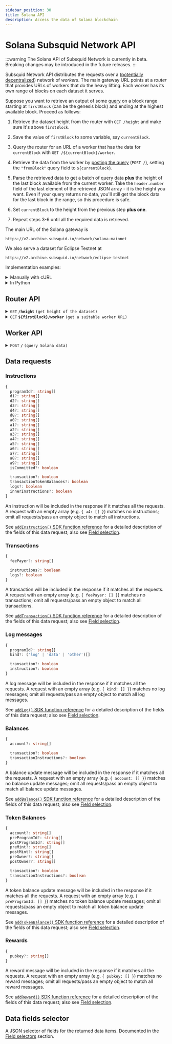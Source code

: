 ```yaml
---
sidebar_position: 30
title: Solana API
description: Access the data of Solana blockchain
---
```


# Solana Subsquid Network API

:::warning
The Solana API of Subsquid Network is currently in beta. Breaking changes may be introduced in the future releases.
:::

Subsquid Network API distributes the requests over a ([potentially decentralized](/subsquid-network/faq)) network of _workers_. The main gateway URL points at a _router_ that provides URLs of workers that do the heavy lifting. Each worker has its own range of blocks on each dataset it serves.

Suppose you want to retrieve an output of some [query](#worker-api) on a block range starting at `firstBlock` (can be the genesis block) and ending at the highest available block. Proceed as follows:

1. Retrieve the dataset height from the router with `GET /height` and make sure it's above `firstBlock`.

2. Save the value of `firstBlock` to some variable, say `currentBlock`.

3. Query the router for an URL of a worker that has the data for `currentBlock` with `GET /${currentBlock}/worker`.

4. Retrieve the data from the worker by [posting the query](#worker-api) (`POST /`), setting the `"fromBlock"` query field to `${currentBlock}`.

5. Parse the retrieved data to get a batch of query data **plus** the height of the last block available from the current worker. Take the `header.number` field of the last element of the retrieved JSON array - it is the height you want. Even if your query returns no data, you'll still get the block data for the last block in the range, so this procedure is safe.

6. Set `currentBlock` to the height from the previous step **plus one**.

7. Repeat steps 3-6 until all the required data is retrieved.

The main URL of the Solana gateway is
```
https://v2.archive.subsquid.io/network/solana-mainnet
```
We also serve a dataset for Eclipse Testnet at
```
https://v2.archive.subsquid.io/network/eclipse-testnet
```

Implementation examples:

<details>

<summary>Manually with cURL</summary>

Suppose we want data on all successful Solana instructions starting block 241974500. We begin by finding the main URL for the Solana Mainnet dataset. Then we have to:

1. Verify that the dataset has reached the required height:

   ```bash
   curl https://v2.archive.subsquid.io/network/solana-mainnet/height
   ```

   Output

   ```
   243004249
   ```

2. Remember that our current height is 241974500.

3. Get a worker URL for the current height:

   ```bash
   curl https://v2.archive.subsquid.io/network/solana-mainnet/241974500/worker
   ```

   Output

   ```
   https://lm02.sqd-archive.net/worker/query/czM6Ly9zb2xhbmEtbWFpbm5ldC0w
   ```

4. Retrieve the data from the current worker

   ```bash
   curl https://rb04.sqd-archive.net/worker/query/czM6Ly9zb2xhbmEtbWFpbm5ldC1kZW1v \
   -X 'POST' -H 'content-type: application/json' -H 'accept: application/json' \
   -d '{
       "type": "solana",
       "fromBlock":241974500,
       "toBlock": 243004249,
       "fields":{"instruction":{"programId":true, "data": true}},
       "instructions":[ {"isCommitted": true} ]
   }' | jq
   ```

   Output:

   ```json
   [
     {
       "header": {
         "number": 241974500,
         "hash": "3pnS5TEVvbG7gnhnfNWkppm2ufgxhqB8z6jsdjNPhgQi"
       },
       "instructions": [
         {
           "transactionIndex": 24,
           "instructionAddress": [
             0
           ],
           "programId": "ComputeBudget111111111111111111111111111111",
           "data": "GtQyqR"
         },
         ...
         {
           "transactionIndex": 1577,
           "instructionAddress": [
             2
           ],
           "programId": "mineJKQoyEbSiyjooEVMGSbHMaDdv7Cnf8rhkKLgyVb",
           "data": "SSX8YzgXGaUDonrMFeCc1SJXnE2PpHo6Ak41asTZA4MRLaKTLyauDdy"
         }
       ]
     },
     ...
     {
       "header": {
         "number": 241974599,
         "hash": "BUeG7rcpfTd8oo5vjnVfgdWTm72fycz7YoozqD1y13XQ"
       },
       "instructions": [
         ...
       ]
     }
   ]
   ```

5. Parse the retrieved data:
   - Grab the network data you requested from the list items with non-empty data fields (`instructions`, `transactions`, `logs`, `balances`, `tokenBalances`, `rewards`).
   - Observe that we received the data up to and including block 241974599. **Note:** the last block of the batch will be returned even if it has no matching data.

6. To get the rest of the data, update the current height to 241974600 and go to step 3.
   - Note how the worker URL you're getting while repeating step 3 occasionally points to a different host than before. This is how data storage and reads are distributed across the Subsquid Network.

7. Repeat steps 3 through 6 until the dataset height of 243004249 reached.

</details>

<details>

<summary>In Python</summary>

```python
def get_text(url: str) -> str:
    res = requests.get(url)
    res.raise_for_status()
    return res.text

def dump(
    gateway_url: str,
    query: Query,
    first_block: int,
    last_block: int
) -> None:
    assert 0 <= first_block <= last_block
    query = dict(query)  # copy query to mess with it later

    dataset_height = int(get_text(f'{gateway_url}/height'))
    next_block = first_block
    last_block = min(last_block, dataset_height)

    while next_block <= last_block:
        worker_url = get_text(f'{gateway_url}/{next_block}/worker')

        query['fromBlock'] = next_block
        query['toBlock'] = last_block
        res = requests.post(worker_url, json=query)
        res.raise_for_status()
        blocks = res.json()

        last_processed_block = blocks[-1]['header']['number']
        next_block = last_processed_block + 1
        for block in blocks:
            print(json.dumps(block))
```

Full code [here](https://gist.github.com/eldargab/2e007a293ac9f82031d023f1af581a7d).

</details>

## Router API

<details>

<summary><code>GET</code> <code><b>/height</b></code> <code>(get height of the dataset)</code></summary>

**Example response:** `243004249`.

</details>

<details>

<summary><code>GET</code> <code><b>$&#123;firstBlock&#125;/worker</b></code> <code>(get a suitable worker URL)</code></summary>

The returned worker is capable of processing `POST /` requests in which the `"fromBlock"` field is equal to `${firstBlock}`.

**Example response:** `https://v2.archive.subsquid.io/worker/1/query/czM6Ly9ldGhlcmV1bS1tYWlubmV0`.

</details>

## Worker API

<details>

<summary><code>POST</code> <code><b>/</b></code> <code>(query Solana data)</code></summary>

##### Query Fields

- **type**: `"solana"`
- **fromBlock**: Block number to start from (inclusive).
- **toBlock**: (optional) Block number to end on (inclusive). If this is not given, the query will go on for a fixed amount of time or until it reaches the height of the dataset.
- **includeAllBlocks**: (optional) If true, the Network will include blocks that contain no data selected by data requests into its response.
- **fields**: (optional) A [selector](#data-fields-selector) of data fields to retrieve. Common for all data items.
- **instructions**: (optional) A list of [intructions requests](#instructions). An empty list requests no data.
- **transactions**: (optional) A list of [transaction requests](#transactions). An empty list requests no data.
- **logs**: (optional) A list of [log requests](#log-messages). An empty list requests no data.
- **balances**: (optional) A list of [balances requests](#balances). An empty list requests no data.
- **tokenBalances**: (optional) A list of [token balances requests](#token-balances). An empty list requests no data.
- **rewards**: (optional) A list of [rewards requests](#rewards). An empty list requests no data.

The response is a JSON array of per-block data items that covers a block range starting from `fromBlock`. The last block of the range is determined by the worker. You can find it by looking at the `header.number` field of the last element in the response array.

The first and the last block in the range are returned even if all data requests return no data for the range.

In most cases the returned range will not contain all the range requested by the user (i.e. the last block of the range will not be `toBlock`). To continue, [retrieve a new worker URL](#router-api) for blocks starting at the end of the current range *plus one block* and repeat the query with an updated value of `fromBlock`.

<details>

<summary>

##### Example Request

</summary>

```json
{
  "type": "solana",
  "fromBlock":241974500,
  "toBlock": 243004249,
  "fields": {
    "instruction": { "programId":true, "data": true }
  },
  "instructions":[ {"isCommitted": true} ]
}
```

</details>

<details>

<summary>

##### Example Response

</summary>

Note: the first and the last block in the range are included even if they have no matching data.

```json
[
  {
    "header": {
      "number": 241974500,
      "hash": "3pnS5TEVvbG7gnhnfNWkppm2ufgxhqB8z6jsdjNPhgQi"
    },
    "instructions": [
      {
        "transactionIndex": 24,
        "instructionAddress": [
          0
        ],
        "programId": "ComputeBudget111111111111111111111111111111",
        "data": "GtQyqR"
      },
      ...
      {
        "transactionIndex": 1577,
        "instructionAddress": [
          2
        ],
        "programId": "mineJKQoyEbSiyjooEVMGSbHMaDdv7Cnf8rhkKLgyVb",
        "data": "SSX8YzgXGaUDonrMFeCc1SJXnE2PpHo6Ak41asTZA4MRLaKTLyauDdy"
      }
    ]
  },
  ...
  {
    "header": {
      "number": 241974599,
      "hash": "BUeG7rcpfTd8oo5vjnVfgdWTm72fycz7YoozqD1y13XQ"
    },
    "instructions": [
      ...
    ]
  }
]
```

</details>

</details>

## Data requests

### Instructions

```ts
{
  programId?: string[]
  d1?: string[]
  d2?: string[]
  d3?: string[]
  d4?: string[]
  d8?: string[]
  a0?: string[]
  a1?: string[]
  a2?: string[]
  a3?: string[]
  a4?: string[]
  a5?: string[]
  a6?: string[]
  a7?: string[]
  a8?: string[]
  a9?: string[]
  isCommitted?: boolean

  transaction?: boolean
  transactionTokenBalances?: boolean
  logs?: boolean
  innerInstructions?: boolean
}
```

An instruction will be included in the response if it matches all the requests. A request with an empty array (e.g. `{ a4: [] }`) matches no instructions; omit all requests/pass an empty object to match all instructions.

See [`addInstruction()` SDK function reference](/solana-indexing/sdk/solana-batch/instructions) for a detailed description of the fields of this data request; also see [Field selection](/solana-indexing/sdk/solana-batch/field-selection).

### Transactions

```ts
{
  feePayer?: string[]

  instructions?: boolean
  logs?: boolean
}
```

A transaction will be included in the response if it matches all the requests. A request with an empty array (e.g. `{ feePayer: [] }`) matches no transactions; omit all requests/pass an empty object to match all transactions.

See [`addTransaction()` SDK function reference](/solana-indexing/sdk/solana-batch/transactions) for a detailed description of the fields of this data request; also see [Field selection](/solana-indexing/sdk/solana-batch/field-selection).

### Log messages

```ts
{
  programId?: string[]
  kind?: ('log' | 'data' | 'other')[]

  transaction?: boolean
  instruction?: boolean
}
```

A log message will be included in the response if it matches all the requests. A request with an empty array (e.g. `{ kind: [] }`) matches no log messages; omit all requests/pass an empty object to match all log messages.

See [`addLog()` SDK function reference](/solana-indexing/sdk/solana-batch/logs) for a detailed description of the fields of this data request; also see [Field selection](/solana-indexing/sdk/solana-batch/field-selection).

### Balances

```ts
{
  account?: string[]

  transaction?: boolean
  transactionInstructions?: boolean
}
```

A balance update message will be included in the response if it matches all the requests. A request with an empty array (e.g. `{ account: [] }`) matches no balance update messages; omit all requests/pass an empty object to match all balance update messages.

See [`addBalance()` SDK function reference](/solana-indexing/sdk/solana-batch/balances) for a detailed description of the fields of this data request; also see [Field selection](/solana-indexing/sdk/solana-batch/field-selection).

### Token Balances

```ts
{
  account?: string[]
  preProgramId?: string[]
  postProgramId?: string[]
  preMint?: string[]
  postMint?: string[]
  preOwner?: string[]
  postOwner?: string[]

  transaction?: boolean
  transactionInstructions?: boolean
}
```
A token balance update message will be included in the response if it matches all the requests. A request with an empty array (e.g. `{ preProgramId: [] }`) matches no token balance update messages; omit all requests/pass an empty object to match all token balance update messages.

See [`addTokenBalance()` SDK function reference](/solana-indexing/sdk/solana-batch/token-balances) for a detailed description of the fields of this data request; also see [Field selection](/solana-indexing/sdk/solana-batch/field-selection).

### Rewards

```ts
{
  pubkey?: string[]
}
```

A reward message will be included in the response if it matches all the requests. A request with an empty array (e.g. `{ pubkey: [] }`) matches no reward messages; omit all requests/pass an empty object to match all reward messages.

See [`addReward()` SDK function reference](/solana-indexing/sdk/solana-batch/rewards) for a detailed description of the fields of this data request; also see [Field selection](/solana-indexing/sdk/solana-batch/field-selection).

## Data fields selector

A JSON selector of fields for the returned data items. Documented in the [Field selectors](/solana-indexing/sdk/solana-batch/field-selection) section.
